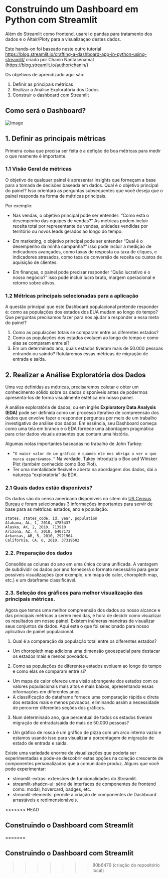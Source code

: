 # Construindo um Dashboard em Python com Streamlit

Além do Streamlit como frontend, usarei o pandas para tratamento dos dados e o Altair/Ploty para a visualizaçao destes dados.

Este hands-on foi baseado neste outro tutorial https://blog.streamlit.io/crafting-a-dashboard-app-in-python-using-streamlit/ criado por Chanin Nantasenamat (https://blog.streamlit.io/author/chanin/)

Os objetivos de aprendizado aqui são: 

1. Definir as principais métricas
2. Realizar a Análise Exploratória dos Dados 
3. Construir o dashboard com Streamlit

## Como será o Dashboard?

![Image](https://blog.streamlit.io/content/images/size/w1000/2024/01/streamlit-dashboard-components.jpg)

## 1. Definir as principais métricas

Primeira coisa que precisa ser feita é a defição de boa métricas para medir o que reamente é importante.

### 1.1 Visão Geral de métricas

O objetivo de qualquer painel é apresentar insights que forneçam a base para a tomada de decisões baseada em dados. Qual é o objetivo principal do painel? Isso orientará as perguntas subsequentes que você deseja que o painel responda na forma de métricas principais.

Por exemplo:

* Nas vendas, o objetivo principal pode ser entender: “Como está o desempenho das equipes de vendas?” As métricas podem incluir receita total por representante de vendas, unidades vendidas por território ou novos leads gerados ao longo do tempo. 

- Em marketing, o objetivo principal pode ser entender “Qual é o desempenho da minha campanha?” isso pode incluir a medição de indicadores avançados, como taxas de resposta ou taxa de cliques, e indicadores atrasados, como taxa de conversão de receita ou custos de aquisição de clientes. 

- Em finanças, o painel pode precisar responder “Quão lucrativo é o nosso negócio?” isso pode incluir lucro bruto, margem operacional e retorno sobre ativos.

### 1.2 Métricas principais selecionadas para a aplicação

A questão principal que este Dashboard populacional pretende responder é: como as populações dos estados dos EUA mudam ao longo do tempo? Que perguntas precisamos fazer para nos ajudar a responder a essa meta do painel? 

1. Como as populações totais se comparam entre os diferentes estados? 
2. Como as populações dos estados evoluem ao longo do tempo e como elas se comparam entre si? 
3. Em um determinado ano, quais estados tiveram mais de 50.000 pessoas entrando ou saindo? Rotularemos essas métricas de migração de entrada e saída.

## 2. Realizar a Análise Exploratória dos Dados 

Uma vez definidas as métricas, precisaremos coletar e obter um conhecimento sólido sobre os dados disponíveis antes de podermos apresentá-los de forma visualmente estética em nosso painel.

A análise exploratória de dados, ou em inglês **Exploratory Data Analysis (EDA)** pode ser definida como um processo iterativo de compreensão dos dados que envolve fazer e responder perguntas por meio de um trabalho investigativo de análise dos dados. Em essência, seu Dashboard começa como uma tela em branco e o EDA fornece uma abordagem pragmática para criar dados visuais atraentes que contam uma história.

Algumas notas importantes baseadas no trabalho de John Turkey:

-  `“O maior valor de um gráfico é quando ele nos obriga a ver o que nunca esperávamos.”` Na verdade, Tukey introduziu o Box and Whisker Plot (também conhecido como Box Plot).
- Ter uma mentalidade flexível e aberta na abordagem dos dados, daí a natureza “exploratória” da EDA.

### 2.1 Quais dados estão disponíveis?

Os dados são do censo americano disponíveis no sitem do [US Census Bureau](https://www.census.gov/data/datasets/time-series/demo/popest/2010s-state-total.html) e foram selecionadas 3 informações importantes para servir de base para as métricas: estados, ano e população.

```
states, states_code, id, year, population
Alabama, AL, 1, 2010, 4785437
Alaska, AK, 2, 2010, 713910
Arizona, AZ, 4, 2010, 6407172
Arkansas, AR, 5, 2010, 2921964
California, CA, 6, 2010, 37319502
```

### 2.2. Preparação dos dados

Consolide as colunas do ano em uma única coluna unificada. A vantagem de subdividir os dados por ano fornecerá o formato necessário para gerar possíveis visualizações (por exemplo, um mapa de calor, choropleth map, etc.) e um dataframe classificável.

### 2.3. Seleção dos gráficos para melhor visualização das principais métricas.

Agora que temos uma melhor compreensão dos dados ao nosso alcance e das principais métricas a serem medidas, é hora de decidir como visualizar os resultados em nosso painel. Existem inúmeras maneiras de visualizar seus conjuntos de dados. Aqui está o que foi selecionado para nosso aplicativo de painel populacional.

1. Qual é a comparação da população total entre os diferentes estados? 
- Um choropleth map adiciona uma dimensão geoespacial para destacar os estados mais e menos povoados.

2. Como as populações de diferentes estados evoluem ao longo do tempo e como elas se comparam entre si?
- Um mapa de calor oferece uma visão abrangente dos estados com os valores populacionais mais altos e mais baixos, apresentando essas informações em diferentes anos
- A classificação do dataframe fornece uma comparação rápida e direta dos estados mais e menos povoados, eliminando assim a necessidade de percorrer diferentes seções dos gráficos.

3. Num determinado ano, que percentual de todos os estados tiveram migração de entrada/saída de mais de 50.000 pessoas? 
- Um gráfico de rosca é um gráfico de pizza com um arco interno vazio e estamos usando isso para visualizar a porcentagem de migração de estado de entrada e saída.

Existe uma variedade enorme de visualizações que poderia ser experimentadas e pode-se descobrir estas opções na coleção crescente de componentes personalizados que a comunidade produz. Alguns que você pode experimentar:

- streamlit-extras: extensões de funcionalidades do Streamlit.
- streamlit-shadcn-ui:  série de interfaces de componentes de frontend como: modal, hovercard, badges, etc. 
- streamlit-elements: permite a criação de componentes de Dashboard arrastáveis e redimensionáveis.

<<<<<<< HEAD
## Construindo o Dashboard com Streamlit
=======
## Construindo o Dashboard com Streamlit
>>>>>>> 80b6479 (criação do repositório local)
